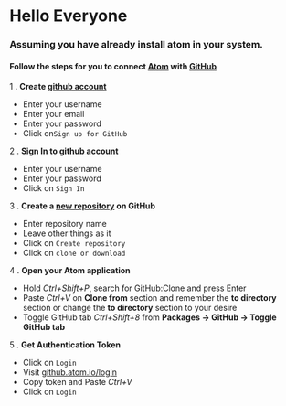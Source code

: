 # Hello Everyone

### Assuming you have already install atom in your system.
#### Follow the steps for you to connect [Atom](https://atom.io/) with [GitHub](https://github.com/)


1 . **Create [github account](https://github.com/)**
  * Enter your username
  * Enter your email
  * Enter your password
  * Click on`Sign up for GitHub`

2 . **Sign In to [github account](https://github.com/login)**
  * Enter your username
  * Enter your password
  * Click on `Sign In`

3 . **Create a [new repository](https://github.com/new) on GitHub**  
  * Enter repository name
  * Leave other things as it
  * Click on `Create repository`
  * Click on `clone or download`

4 . **Open your Atom application**
  * Hold *Ctrl+Shift+P*, search for GitHub:Clone and press Enter
  * Paste *Ctrl+V* on **Clone from** section and remember the **to directory** section or change the **to directory** section to your desire
  * Toggle GitHub tab *Ctrl+Shift+8* from **Packages -> GitHub -> Toggle GitHub tab**


5 . **Get Authentication Token**  
  * Click on `Login`
  * Visit [github.atom.io/login](https://github.atom.io/auth/github_package/token)
  * Copy token and Paste *Ctrl+V*
  * Click on `Login`
